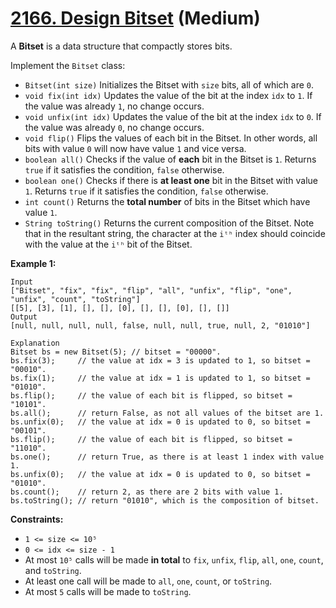 # [2166. Design Bitset][link] (Medium)

[link]: https://leetcode.com/problems/design-bitset/

A **Bitset** is a data structure that compactly stores bits.

Implement the `Bitset` class:

- `Bitset(int size)` Initializes the Bitset with `size` bits, all of which are `0`.
- `void fix(int idx)` Updates the value of the bit at the index `idx` to `1`. If the value was
already `1`, no change occurs.
- `void unfix(int idx)` Updates the value of the bit at the index `idx` to `0`. If the value was
already `0`, no change occurs.
- `void flip()` Flips the values of each bit in the Bitset. In other words, all bits with value `0`
will now have value `1` and vice versa.
- `boolean all()` Checks if the value of **each** bit in the Bitset is `1`. Returns `true` if it
satisfies the condition, `false` otherwise.
- `boolean one()` Checks if there is **at least one** bit in the Bitset with value `1`. Returns
`true` if it satisfies the condition, `false` otherwise.
- `int count()` Returns the **total number** of bits in the Bitset which have value `1`.
- `String toString()` Returns the current composition of the Bitset. Note that in the resultant
string, the character at the `iᵗʰ` index should coincide with the value at the `iᵗʰ` bit of the
Bitset.

**Example 1:**

```
Input
["Bitset", "fix", "fix", "flip", "all", "unfix", "flip", "one", "unfix", "count", "toString"]
[[5], [3], [1], [], [], [0], [], [], [0], [], []]
Output
[null, null, null, null, false, null, null, true, null, 2, "01010"]

Explanation
Bitset bs = new Bitset(5); // bitset = "00000".
bs.fix(3);     // the value at idx = 3 is updated to 1, so bitset = "00010".
bs.fix(1);     // the value at idx = 1 is updated to 1, so bitset = "01010".
bs.flip();     // the value of each bit is flipped, so bitset = "10101".
bs.all();      // return False, as not all values of the bitset are 1.
bs.unfix(0);   // the value at idx = 0 is updated to 0, so bitset = "00101".
bs.flip();     // the value of each bit is flipped, so bitset = "11010".
bs.one();      // return True, as there is at least 1 index with value 1.
bs.unfix(0);   // the value at idx = 0 is updated to 0, so bitset = "01010".
bs.count();    // return 2, as there are 2 bits with value 1.
bs.toString(); // return "01010", which is the composition of bitset.
```

**Constraints:**

- `1 <= size <= 10⁵`
- `0 <= idx <= size - 1`
- At most `10⁵` calls will be made **in total** to `fix`, `unfix`, `flip`, `all`, `one`, `count`, and
`toString`.
- At least one call will be made to `all`, `one`, `count`, or `toString`.
- At most `5` calls will be made to `toString`.
